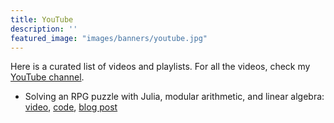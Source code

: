 ```yaml
---
title: YouTube
description: ''
featured_image: "images/banners/youtube.jpg"
---
```


Here is a curated list of videos and playlists.
For all the videos, check my [YouTube channel](https://youtube.com/@abelsiqueira).

- Solving an RPG puzzle with Julia, modular arithmetic, and linear algebra: [video](https://youtu.be/L4QgBuiMmUk), [code](https://github.com/abelsiqueira/youtube/blob/main/rpg-puzzle.jl), [blog post](https://abelsiqueira.com/blog/2023-04-27-solving-an-rpg-puzzle-with-julia/)
